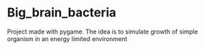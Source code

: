 # Big_brain_bacteria
Project made with pygame.
The idea is to simulate growth of simple organism in an energy limited environment
